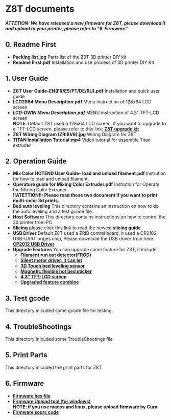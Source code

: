 # Z8T documents
***ATTETION: We have released a new firmware for Z8T, please download it and upload to your printer, please refer to "6. Firmware"***     
## 0. Readme First
- **Packing list.jpg** Parts list of the Z8T 3D printer DIY kit    
- **Readme First.pdf** Installation and use process of 3D printer DIY Kit  
## 1. User Guide
- **Z8T User Guide-EN(FR/ES/PT/DE/RU).pdf**  Installation and quick user guide  
- **LCD2864 Menu Description.pdf** Menu instruction of 128x64 LCD screen    
- ***LCD-DWIN Menu Description.pdf*** MENU instruction of 4.3" TFT-LCD screen   
**NOTE**: Default Z8T used a 128x64 LCD screen, if you want to upgrade to a TFT-LCD screen, please refer to this link: [**Z8T upgrade kit**](https://www.aliexpress.com/item/1005002019863241.html)   
- **Z8T Wiring Diagram (ZRIBV6).jpg**  Wiring Diagram for Z8T  
- **TITAN Installation Tutorial.mp4**  Video tutorial for assemble Titan extruder  
## 2. Operation Guide 
- **Mix Color HOTEND User Guide- load and unload filament.pdf** Instrution for how to load and unload filament.  
- **Operature guide for Mixing Color Extruder.pdf**  Instrution for Operate the Mixing Color Extruder.   
**!!ATETTION!!: Please read these two document if you want to print multi-color 3d prints.**  
- **Bed auto leveling** This directory contains an instruction on how to do the auto leveling and a test gcode file.    
- **Host Software** This directory contains instructions on how to control the 3d printer from PC  
- **Slicing** please click this link to read the newest [**slicing guide**](https://github.com/ZONESTAR3D/Slicing-Guide)  
- **USB Driver** Default Z8T used a ZRIB control board, it used a CP2102 USB-UART briges chip, Please download the USB driver from here:
[**CP2012 USB Driver**](https://www.silabs.com/interface/usb-bridges/classic/device.cp2102)   
- **Upgrade Features** You can upgrade some feature for Z8T, it include:
  - [**Filament run out detector(FROD)**](https://www.aliexpress.com/item/4001309957376.html)
  - [**Silent motor driver: it can let**](https://www.aliexpress.com/item/4000596369015.html)
  - [**3D Touch bed leveling sensor**](https://www.aliexpress.com/item/1005001464420529.html)
  - [**Magnetic flexible hot bed sticker**](https://www.aliexpress.com/item/4000793898821.html)
  - [**4.3" TFT-LCD screen**](https://www.aliexpress.com/item/1005002378065646.html) 
  - [**Upgraded feature combine**](https://www.aliexpress.com/item/1005002019863241.html)  
## 3. Test gcode
This directory inlcuded some gcode file for testing.  
## 4. TroubleShootings
This directory inlcuded some TroubleShootings file
## 5. Print Parts
This directory inlcuded the print parts for Z8T
## 6. Firmware 
- [**Firmware hex file**](https://github.com/ZONESTAR3D/Firmware/tree/master/Z8/Z8T)  
- [**Firmware Upload tool (for windows)**](https://github.com/ZONESTAR3D/Firmware/tree/master/Firmware%20Upload%20tools%20for%20ZRIB%20and%20ZMIB)   
**NOTE: if you use macos and linux, please upload firmware by Cura**   
- [**Firmware sourc code**](https://github.com/ZONESTAR3D/source-code-for-3d-printer)

   
